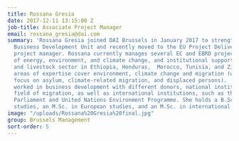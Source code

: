 ```yaml
---
title: Rossana Gresia
date: 2017-12-11 13:15:00 Z
job-title: Associate Project Manager
email: rossana_gresia@dai.com
summary: 'Rossana Gresia joined DAI Brussels in January 2017 to strengthen the EC
  Business Development Unit and recently moved to the EU Project Delivery Team as
  project manager. Rossana currently manages several EC and EBRD projects in the field
  of energy, environment, and climate change, and institutional support in the agricultural
  and livestock sector in Ethiopia, Honduras,  Morocco, Tunisia, and Zimbabwe. Rossana’s
  areas of expertise cover environment, climate change and migration (with a specific
  focus on asylum, climate-related migration, and displaced persons).  She previously
  worked in business development with different donors, national institutions in the
  field of migration, as well as international institutions, such as the European
  Parliament and United Nations Environment Programme. She holds a B.Sc. in political
  studies, an M.Sc. in European studies, and an M.Sc. in international relations. '
image: "/uploads/Rossana%20Gresia%20final.jpg"
group: Brussels Management
sort-order: 5
---
```


